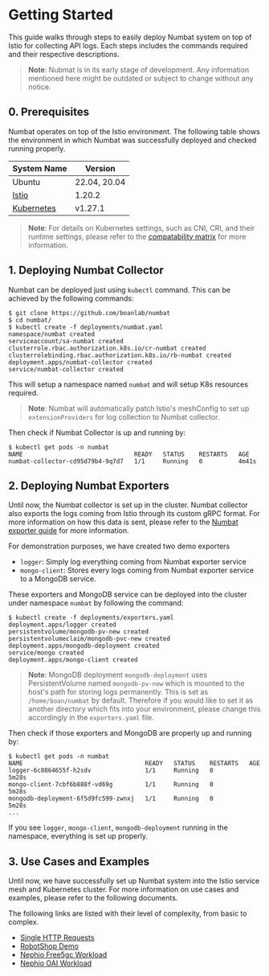 # Getting Started
This guide walks through steps to easily deploy Numbat system on top of Istio for collecting API logs. Each steps includes the commands required and their respective descriptions.

> **Note**: Nubmat is in its early stage of development. Any information mentioned here might be outdated or subject to change without any notice.

## 0. Prerequisites
Numbat operates on top of the Istio environment. The following table shows the environment in which Numbat was successfully deployed and checked running properly.

|System Name|Version|
|--|--|
|Ubuntu|22.04, 20.04|
|[Istio](https://istio.io/latest/)|1.20.2|
|[Kubernetes](https://kubernetes.io/)|v1.27.1|

> **Note**: For details on Kubernetes settings, such as CNI, CRI, and their runtime settings, please refer to the [compatability matrix](k8s_compatibility.md) for more information.

## 1. Deploying Numbat Collector
Numbat can be deployed just using `kubectl` command. This can be achieved by the following commands:

```
$ git clone https://github.com/boanlab/numbat
$ cd numbat/
$ kubectl create -f deployments/numbat.yaml
namespace/numbat created
serviceaccount/sa-numbat created
clusterrole.rbac.authorization.k8s.io/cr-numbat created
clusterrolebinding.rbac.authorization.k8s.io/rb-numbat created
deployment.apps/numbat-collector created
service/numbat-collector created
```

This will setup a namespace named `numbat` and will setup K8s resources required. 
> **Note**: Numbat will automatically patch Istio's meshConfig to set up `extensionProviders` for log collection to Numbat collector.

Then check if Numbat Collector is up and running by:
```
$ kubectl get pods -n numbat
NAME                               READY   STATUS    RESTARTS   AGE
numbat-collector-cd95d79b4-9q7d7   1/1     Running   0          4m41s
```
## 2. Deploying Numbat Exporters
Until now, the Numbat collector is set up in the cluster. Numbat collector also exports the logs coming from Istio through its custom gRPC format. For more information on how this data is sent, please refer to the [Numbat exporter guide](numbat_exporter_guide.md) for more information.

For demonstration purposes, we have created two demo exporters
- `logger`: Simply log everything coming from Numbat exporter service
- `mongo-client`: Stores every logs coming from Numbat exporter service to a MongoDB service.

These exporters and MongoDB service can be deployed into the cluster under namespace `numbat` by following the command:

```
$ kubectl create -f deployments/exporters.yaml
deployment.apps/logger created
persistentvolume/mongodb-pv-new created
persistentvolumeclaim/mongodb-pvc-new created
deployment.apps/mongodb-deployment created
service/mongo created
deployment.apps/mongo-client created
```

> **Note**: MongoDB deployment `mongodb-deployment` uses PersistentVolume named `mongodb-pv-new` which is mounted to the host's path for storing logs permanently. This is set as `/home/boan/numbat` by default. Therefore if you would like to set it as another directory which fits into your environment, please change this accordingly in the `exporters.yaml` file.

Then check if those exporters and MongoDB are properly up and running by:
```
$ kubectl get pods -n numbat
NAME                                  READY   STATUS    RESTARTS   AGE
logger-6c8864655f-h2sdv               1/1     Running   0          5m28s
mongo-client-7cbf6b888f-vd69g         1/1     Running   0          5m28s
mongodb-deployment-6f5d9fc599-zwnxj   1/1     Running   0          5m28s
...
```

If you see `logger`, `mongo-client`, `mongodb-deployment` running in the namespace, everything is set up properly.  

## 3. Use Cases and Examples
Until now, we have successfully set up Numbat system into the Istio service mesh and Kubernetes cluster. For more information on use cases and examples, please refer to the following documents.

The following links are listed with their level of complexity, from basic to complex.
- [Single HTTP Requests](../examples/httpbin/README.md)
- [RobotShop Demo](../examples/robotshop/README.md)
- [Nephio Free5gc Workload](../examples/nephio/free5gc/README.md)
- [Nephio OAI Workload](../examples/nephio/oai/README.md)
